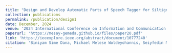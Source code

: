 ```yaml
---
title: "Design and Develop Automatic Parts of Speech Tagger for Siltigna Language"
collection: publications
permalink: /publication/design1
date: December, 2024
venue: '2024 International Conference on Information and Communication Technology for Development for Africa (ICT4DA)'
paperurl: 'https://mesay-gemeda.github.io/files/paper20.pdf'
link: 'https://ieeexplore.ieee.org/abstract/document/10777240'
citation: 'Biniyam Sime Dana, Michael Melese Woldeyohannis, Seiyfedin Mohammed Yesuf, Eyobed Birhanu Paulos, <strong>Mesay Gemeda Yigezu </strong>. 2024. &quot; Design and Develop Automatic Parts of Speech Tagger for Siltigna Language.2024.&quot; <i>2024 International Conference on Information and Communication Technology for Development for Africa (ICT4DA)</i>'
---
```


